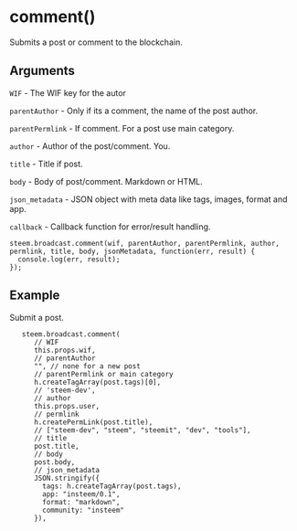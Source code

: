 # comment()

Submits a post or comment to the blockchain.

## Arguments

`WIF` - The WIF key for the autor

`parentAuthor` - Only if its a comment, the name of the post author.

`parentPermlink` - If comment. For a post use main category.

`author` - Author of the post/comment. You.

`title` - Title if post.

`body` - Body of post/comment. Markdown or HTML.

`json_metadata` - JSON object with meta data like tags, images, format and app.

`callback` - Callback function for error/result handling.

    steem.broadcast.comment(wif, parentAuthor, parentPermlink, author, permlink, title, body, jsonMetadata, function(err, result) {
      console.log(err, result);
    });

## Example
Submit a post.

       steem.broadcast.comment(
          // WIF
          this.props.wif,
          // parentAuthor
          "", // none for a new post
          // parentPermlink or main category
          h.createTagArray(post.tags)[0],
          // 'steem-dev',
          // author
          this.props.user,
          // permlink
          h.createPermLink(post.title),
          // ["steem-dev", "steem", "steemit", "dev", "tools"],
          // title
          post.title,
          // body
          post.body,
          // json_metadata
          JSON.stringify({
            tags: h.createTagArray(post.tags),
            app: "insteem/0.1",
            format: "markdown",
            community: "insteem"
          }),


